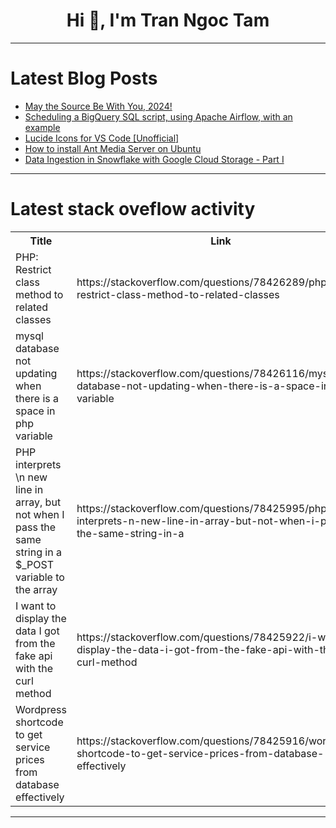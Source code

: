 <h1 align="center">Hi 👋, I'm Tran Ngoc Tam</h1>

---

# Latest Blog Posts 
<!-- BLOG-POST-LIST:START -->
- [May the Source Be With You, 2024!](https://dev.to/puppet/may-the-source-be-with-you-2024-4iep)
- [Scheduling a BigQuery SQL script, using Apache Airflow, with an example](https://dev.to/rajun/scheduling-a-bigquery-sql-script-using-apache-airflow-with-an-example-10eb)
- [Lucide Icons for VS Code [Unofficial]](https://dev.to/plsankar/lucide-icons-for-vs-code-unofficial-2dk2)
- [How to install Ant Media Server on Ubuntu](https://dev.to/ugacomp/how-to-install-ant-media-server-on-ubuntu-390a)
- [Data Ingestion in Snowflake with Google Cloud Storage - Part I](https://dev.to/rajdas2412/data-ingestion-in-snowflake-with-google-cloud-storage-part-i-1mip)
<!-- BLOG-POST-LIST:END -->

---

# Latest stack oveflow activity
<table>
  <tr><th>Title</th><th>Link</th></tr>
  <!-- STACKOVERFLOW:START --><tr><td>PHP: Restrict class method to related classes</td><td>https://stackoverflow.com/questions/78426289/php-restrict-class-method-to-related-classes</td></tr><tr><td>mysql database not updating when there is a space in php variable</td><td>https://stackoverflow.com/questions/78426116/mysql-database-not-updating-when-there-is-a-space-in-php-variable</td></tr><tr><td>PHP interprets \n new line in array, but not when I pass the same string in a $_POST variable to the array</td><td>https://stackoverflow.com/questions/78425995/php-interprets-n-new-line-in-array-but-not-when-i-pass-the-same-string-in-a</td></tr><tr><td>I want to display the data I got from the fake api with the curl method</td><td>https://stackoverflow.com/questions/78425922/i-want-to-display-the-data-i-got-from-the-fake-api-with-the-curl-method</td></tr><tr><td>Wordpress shortcode to get service prices from database effectively</td><td>https://stackoverflow.com/questions/78425916/wordpress-shortcode-to-get-service-prices-from-database-effectively</td></tr><!-- STACKOVERFLOW:END -->
</table>

---


